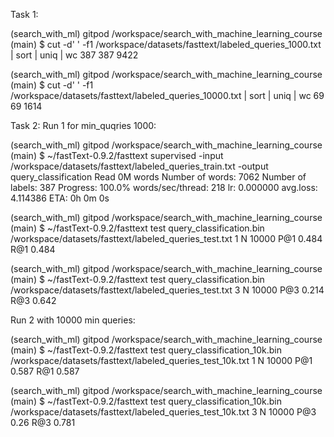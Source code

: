 
Task 1:

(search_with_ml) gitpod /workspace/search_with_machine_learning_course (main) $ cut -d' ' -f1 /workspace/datasets/fasttext/labeled_queries_1000.txt | sort | uniq | wc
    387     387    9422

(search_with_ml) gitpod /workspace/search_with_machine_learning_course (main) $ cut -d' ' -f1 /workspace/datasets/fasttext/labeled_queries_10000.txt | sort | uniq | wc
     69      69    1614


Task 2:
Run 1 for min_quqries 1000:

(search_with_ml) gitpod /workspace/search_with_machine_learning_course (main) $ ~/fastText-0.9.2/fasttext supervised -input /workspace/datasets/fasttext/labeled_queries_train.txt -output query_classification
Read 0M words
Number of words:  7062
Number of labels: 387
Progress: 100.0% words/sec/thread:     218 lr:  0.000000 avg.loss:  4.114386 ETA:   0h 0m 0s

(search_with_ml) gitpod /workspace/search_with_machine_learning_course (main) $ ~/fastText-0.9.2/fasttext test query_classification.bin /workspace/datasets/fasttext/labeled_queries_test.txt 1
N       10000
P@1     0.484
R@1     0.484

(search_with_ml) gitpod /workspace/search_with_machine_learning_course (main) $ ~/fastText-0.9.2/fasttext test query_classification.bin /workspace/datasets/fasttext/labeled_queries_test.txt 3
N       10000
P@3     0.214
R@3     0.642

Run 2 with 10000 min queries:

(search_with_ml) gitpod /workspace/search_with_machine_learning_course (main) $ ~/fastText-0.9.2/fasttext test query_classification_10k.bin /workspace/datasets/fasttext/labeled_queries_test_10k.txt 1
N       10000
P@1     0.587
R@1     0.587

(search_with_ml) gitpod /workspace/search_with_machine_learning_course (main) $ ~/fastText-0.9.2/fasttext test query_classification_10k.bin /workspace/datasets/fasttext/labeled_queries_test_10k.txt 3
N       10000
P@3     0.26
R@3     0.781